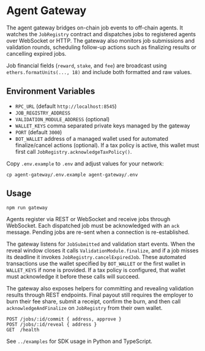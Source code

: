 # Agent Gateway

The agent gateway bridges on-chain job events to off-chain agents. It watches the `JobRegistry` contract and dispatches jobs to registered agents over WebSocket or HTTP. The gateway also monitors job submissions and validation rounds, scheduling follow-up actions such as finalizing results or cancelling expired jobs.

Job financial fields (`reward`, `stake`, and `fee`) are broadcast using `ethers.formatUnits(..., 18)` and include both formatted and raw values.

## Environment Variables

- `RPC_URL` (default `http://localhost:8545`)
- `JOB_REGISTRY_ADDRESS`
- `VALIDATION_MODULE_ADDRESS` (optional)
- `WALLET_KEYS` comma separated private keys managed by the gateway
- `PORT` (default `3000`)
- `BOT_WALLET` address of a managed wallet used for automated finalize/cancel actions (optional). If a tax policy is active, this wallet must first call `JobRegistry.acknowledgeTaxPolicy()`.

Copy `.env.example` to `.env` and adjust values for your network:

```
cp agent-gateway/.env.example agent-gateway/.env
```

## Usage

```
npm run gateway
```

Agents register via REST or WebSocket and receive jobs through WebSocket.
Each dispatched job must be acknowledged with an `ack` message. Pending
jobs are re-sent when a connection is re-established.

The gateway listens for `JobSubmitted` and validation start events. When the
reveal window closes it calls `ValidationModule.finalize`, and if a job misses
its deadline it invokes `JobRegistry.cancelExpiredJob`. These automated
transactions use the wallet specified by `BOT_WALLET` or the first wallet in
`WALLET_KEYS` if none is provided. If a tax policy is configured, that wallet
must acknowledge it before these calls will succeed.

The gateway also exposes helpers for committing and revealing validation
results through REST endpoints. Final payout still requires the employer to
burn their fee share, submit a receipt, confirm the burn, and then call
`acknowledgeAndFinalize` on `JobRegistry` from their own wallet.

```
POST /jobs/:id/commit { address, approve }
POST /jobs/:id/reveal { address }
GET  /health
```

See `../examples` for SDK usage in Python and TypeScript.
